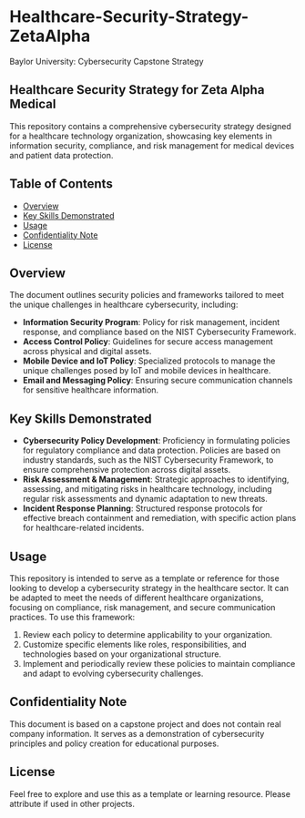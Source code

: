 
# Healthcare-Security-Strategy-ZetaAlpha
Baylor University: Cybersecurity Capstone Strategy

## Healthcare Security Strategy for Zeta Alpha Medical

This repository contains a comprehensive cybersecurity strategy designed for a healthcare technology organization, showcasing key elements in information security, compliance, and risk management for medical devices and patient data protection.

## Table of Contents
- [Overview](#overview)
- [Key Skills Demonstrated](#key-skills-demonstrated)
- [Usage](#usage)
- [Confidentiality Note](#confidentiality-note)
- [License](#license)

## Overview

The document outlines security policies and frameworks tailored to meet the unique challenges in healthcare cybersecurity, including:
- **Information Security Program**: Policy for risk management, incident response, and compliance based on the NIST Cybersecurity Framework.
- **Access Control Policy**: Guidelines for secure access management across physical and digital assets.
- **Mobile Device and IoT Policy**: Specialized protocols to manage the unique challenges posed by IoT and mobile devices in healthcare.
- **Email and Messaging Policy**: Ensuring secure communication channels for sensitive healthcare information.

## Key Skills Demonstrated

- **Cybersecurity Policy Development**: Proficiency in formulating policies for regulatory compliance and data protection. Policies are based on industry standards, such as the NIST Cybersecurity Framework, to ensure comprehensive protection across digital assets.
- **Risk Assessment & Management**: Strategic approaches to identifying, assessing, and mitigating risks in healthcare technology, including regular risk assessments and dynamic adaptation to new threats.
- **Incident Response Planning**: Structured response protocols for effective breach containment and remediation, with specific action plans for healthcare-related incidents.

## Usage

This repository is intended to serve as a template or reference for those looking to develop a cybersecurity strategy in the healthcare sector. It can be adapted to meet the needs of different healthcare organizations, focusing on compliance, risk management, and secure communication practices. To use this framework:
1. Review each policy to determine applicability to your organization.
2. Customize specific elements like roles, responsibilities, and technologies based on your organizational structure.
3. Implement and periodically review these policies to maintain compliance and adapt to evolving cybersecurity challenges.

## Confidentiality Note
This document is based on a capstone project and does not contain real company information. It serves as a demonstration of cybersecurity principles and policy creation for educational purposes.

## License
Feel free to explore and use this as a template or learning resource. Please attribute if used in other projects.
